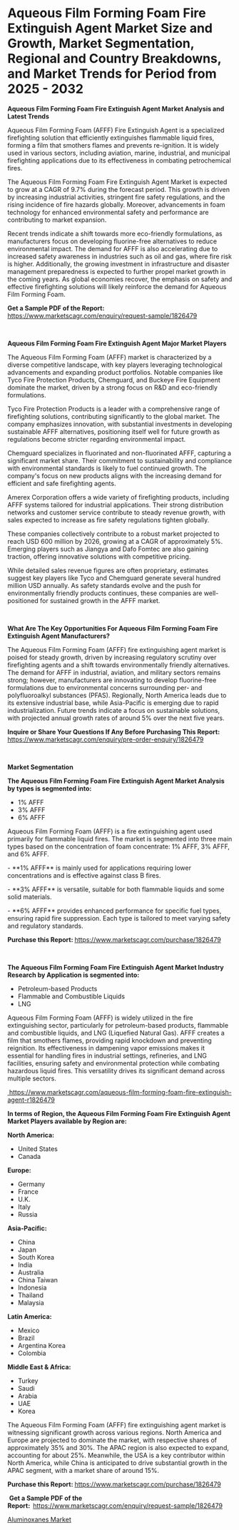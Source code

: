 <p><h1>Aqueous Film Forming Foam Fire Extinguish Agent Market Size and Growth, Market Segmentation, Regional and Country Breakdowns, and Market Trends for Period from 2025 -  2032</h1></p><p><strong>Aqueous Film Forming Foam Fire Extinguish Agent Market Analysis and Latest Trends</strong></p>
<p><p>Aqueous Film Forming Foam (AFFF) Fire Extinguish Agent is a specialized firefighting solution that efficiently extinguishes flammable liquid fires, forming a film that smothers flames and prevents re-ignition. It is widely used in various sectors, including aviation, marine, industrial, and municipal firefighting applications due to its effectiveness in combating petrochemical fires.</p><p>The Aqueous Film Forming Foam Fire Extinguish Agent Market is expected to grow at a CAGR of 9.7% during the forecast period. This growth is driven by increasing industrial activities, stringent fire safety regulations, and the rising incidence of fire hazards globally. Moreover, advancements in foam technology for enhanced environmental safety and performance are contributing to market expansion.</p><p>Recent trends indicate a shift towards more eco-friendly formulations, as manufacturers focus on developing fluorine-free alternatives to reduce environmental impact. The demand for AFFF is also accelerating due to increased safety awareness in industries such as oil and gas, where fire risk is higher. Additionally, the growing investment in infrastructure and disaster management preparedness is expected to further propel market growth in the coming years. As global economies recover, the emphasis on safety and effective firefighting solutions will likely reinforce the demand for Aqueous Film Forming Foam.</p></p>
<p><strong>Get a Sample PDF of the Report:&nbsp;</strong> <a href="https://www.marketscagr.com/enquiry/request-sample/1826479?utm_campaign=1868&utm_medium=2&utm_source=Github&utm_content=ia&utm_term=03022025&utm_id=aqueous-film-forming-foam-fire-extinguish-agent">https://www.marketscagr.com/enquiry/request-sample/1826479</a></p>
<p>&nbsp;</p>
<p><strong>Aqueous Film Forming Foam Fire Extinguish Agent Major Market Players</strong></p>
<p><p>The Aqueous Film Forming Foam (AFFF) market is characterized by a diverse competitive landscape, with key players leveraging technological advancements and expanding product portfolios. Notable companies like Tyco Fire Protection Products, Chemguard, and Buckeye Fire Equipment dominate the market, driven by a strong focus on R&D and eco-friendly formulations.</p><p>Tyco Fire Protection Products is a leader with a comprehensive range of firefighting solutions, contributing significantly to the global market. The company emphasizes innovation, with substantial investments in developing sustainable AFFF alternatives, positioning itself well for future growth as regulations become stricter regarding environmental impact.</p><p>Chemguard specializes in fluorinated and non-fluorinated AFFF, capturing a significant market share. Their commitment to sustainability and compliance with environmental standards is likely to fuel continued growth. The company's focus on new products aligns with the increasing demand for efficient and safe firefighting agents.</p><p>Amerex Corporation offers a wide variety of firefighting products, including AFFF systems tailored for industrial applications. Their strong distribution networks and customer service contribute to steady revenue growth, with sales expected to increase as fire safety regulations tighten globally.</p><p>These companies collectively contribute to a robust market projected to reach USD 600 million by 2026, growing at a CAGR of approximately 5%. Emerging players such as Jiangya and Dafo Fomtec are also gaining traction, offering innovative solutions with competitive pricing.</p><p>While detailed sales revenue figures are often proprietary, estimates suggest key players like Tyco and Chemguard generate several hundred million USD annually. As safety standards evolve and the push for environmentally friendly products continues, these companies are well-positioned for sustained growth in the AFFF market.</p></p>
<p>&nbsp;</p>
<p><strong>What Are The Key Opportunities For Aqueous Film Forming Foam Fire Extinguish Agent Manufacturers?</strong></p>
<p><p>The Aqueous Film Forming Foam (AFFF) fire extinguishing agent market is poised for steady growth, driven by increasing regulatory scrutiny over firefighting agents and a shift towards environmentally friendly alternatives. The demand for AFFF in industrial, aviation, and military sectors remains strong; however, manufacturers are innovating to develop fluorine-free formulations due to environmental concerns surrounding per- and polyfluoroalkyl substances (PFAS). Regionally, North America leads due to its extensive industrial base, while Asia-Pacific is emerging due to rapid industrialization. Future trends indicate a focus on sustainable solutions, with projected annual growth rates of around 5% over the next five years.</p></p>
<p><strong>Inquire or Share Your Questions If Any Before Purchasing This Report:</strong> <a href="https://www.marketscagr.com/enquiry/pre-order-enquiry/1826479?utm_campaign=1868&utm_medium=2&utm_source=Github&utm_content=ia&utm_term=03022025&utm_id=aqueous-film-forming-foam-fire-extinguish-agent">https://www.marketscagr.com/enquiry/pre-order-enquiry/1826479</a></p>
<p>&nbsp;</p>
<p><strong>Market Segmentation</strong></p>
<p><strong>The Aqueous Film Forming Foam Fire Extinguish Agent Market Analysis by types is segmented into:</strong></p>
<p><ul><li>1% AFFF</li><li>3% AFFF</li><li>6% AFFF</li></ul></p>
<p><p>Aqueous Film Forming Foam (AFFF) is a fire extinguishing agent used primarily for flammable liquid fires. The market is segmented into three main types based on the concentration of foam concentrate: 1% AFFF, 3% AFFF, and 6% AFFF. </p><p>- **1% AFFF** is mainly used for applications requiring lower concentrations and is effective against class B fires. </p><p>- **3% AFFF** is versatile, suitable for both flammable liquids and some solid materials. </p><p>- **6% AFFF** provides enhanced performance for specific fuel types, ensuring rapid fire suppression. Each type is tailored to meet varying safety and regulatory standards.</p></p>
<p><strong>Purchase this Report:&nbsp;</strong><a href="https://www.marketscagr.com/purchase/1826479?utm_campaign=1868&utm_medium=2&utm_source=Github&utm_content=ia&utm_term=03022025&utm_id=aqueous-film-forming-foam-fire-extinguish-agent">https://www.marketscagr.com/purchase/1826479</a></p>
<p>&nbsp;</p>
<p><strong>The Aqueous Film Forming Foam Fire Extinguish Agent Market Industry Research by Application is segmented into:</strong></p>
<p><ul><li>Petroleum-based Products</li><li>Flammable and Combustible Liquids</li><li>LNG</li></ul></p>
<p><p>Aqueous Film Forming Foam (AFFF) is widely utilized in the fire extinguishing sector, particularly for petroleum-based products, flammable and combustible liquids, and LNG (Liquefied Natural Gas). AFFF creates a film that smothers flames, providing rapid knockdown and preventing reignition. Its effectiveness in dampening vapor emissions makes it essential for handling fires in industrial settings, refineries, and LNG facilities, ensuring safety and environmental protection while combating hazardous liquid fires. This versatility drives its significant demand across multiple sectors.</p></p>
<p><a href="https://www.marketscagr.com/aqueous-film-forming-foam-fire-extinguish-agent-r1826479?utm_campaign=1868&utm_medium=2&utm_source=Github&utm_content=ia&utm_term=03022025&utm_id=aqueous-film-forming-foam-fire-extinguish-agent">&nbsp;https://www.marketscagr.com/aqueous-film-forming-foam-fire-extinguish-agent-r1826479</a></p>
<p><strong>In terms of Region, the Aqueous Film Forming Foam Fire Extinguish Agent Market Players available by Region are:</strong></p>
<p>
    <p> <strong> North America: </strong>
        <ul>
            <li>United States</li>
            <li>Canada</li>
        </ul>
        </p> 
    <p> <strong> Europe: </strong>
        <ul>
            <li>Germany</li>
            <li>France</li>
            <li>U.K.</li>
            <li>Italy</li>
            <li>Russia</li>
        </ul>
        </p> 
    <p> <strong> Asia-Pacific: </strong>
        <ul>
            <li>China</li>
            <li>Japan</li>
            <li>South Korea</li>
            <li>India</li>
            <li>Australia</li>
            <li>China Taiwan</li>
            <li>Indonesia</li>
            <li>Thailand</li>
            <li>Malaysia</li>
        </ul>
        </p> 
    <p> <strong> Latin America: </strong>
        <ul>
            <li>Mexico</li>
            <li>Brazil</li>
            <li>Argentina Korea</li>
            <li>Colombia</li>
        </ul>
        </p> 
    <p> <strong> Middle East & Africa: </strong>
        <ul>
            <li>Turkey</li>
            <li>Saudi</li>
            <li>Arabia</li>
            <li>UAE</li>
            <li>Korea</li>
        </ul>
    </p>
    </p>
<p><p>The Aqueous Film Forming Foam (AFFF) fire extinguishing agent market is witnessing significant growth across various regions. North America and Europe are projected to dominate the market, with respective shares of approximately 35% and 30%. The APAC region is also expected to expand, accounting for about 25%. Meanwhile, the USA is a key contributor within North America, while China is anticipated to drive substantial growth in the APAC segment, with a market share of around 15%.</p></p>
<p><strong>Purchase this Report: </strong><a href="https://www.marketscagr.com/purchase/1826479?utm_campaign=1868&utm_medium=2&utm_source=Github&utm_content=ia&utm_term=03022025&utm_id=aqueous-film-forming-foam-fire-extinguish-agent">https://www.marketscagr.com/purchase/1826479</a></p>
<p>&nbsp;<strong>Get a Sample PDF of the Report:&nbsp;&nbsp;</strong><a href="https://www.marketscagr.com/enquiry/request-sample/1826479?utm_campaign=1868&utm_medium=2&utm_source=Github&utm_content=ia&utm_term=03022025&utm_id=aqueous-film-forming-foam-fire-extinguish-agent">https://www.marketscagr.com/enquiry/request-sample/1826479</a></p>
<p><strong></strong></p>
<p><p><a href="https://github.com/Krish2023na/Market-Research-Report-List-7/blob/main/aluminoxanes-market.md?utm_campaign=1868&utm_medium=2&utm_source=Github&utm_content=ia&utm_term=03022025&utm_id=aqueous-film-forming-foam-fire-extinguish-agent">Aluminoxanes Market</a></p></p>
